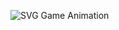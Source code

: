 ![SVG Game Animation](https://raw.githubusercontent.com/MatNepo/your-repository/main/generated_game.svg)

